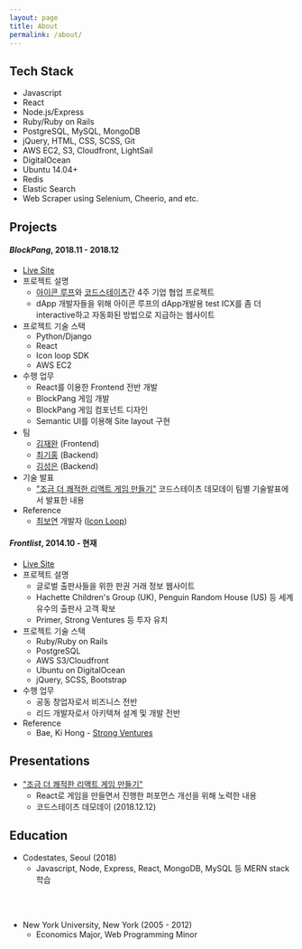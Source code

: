 ```yaml
---
layout: page
title: About
permalink: /about/
---
```


## Tech Stack
- Javascript
- React
- Node.js/Express
- Ruby/Ruby on Rails
- PostgreSQL, MySQL, MongoDB
- jQuery, HTML, CSS, SCSS, Git
- AWS EC2, S3, Cloudfront, LightSail
- DigitalOcean
- Ubuntu 14.04+
- Redis
- Elastic Search
- Web Scraper using Selenium, Cheerio, and etc.

## Projects

#### ***BlockPang***, 2018.11 - 2018.12
- [Live Site](http://ec2-54-180-107-245.ap-northeast-2.compute.amazonaws.com/)
- 프로젝트 설명
  - [아이콘 루프](https://icon.foundation/?lang=en)와 [코드스테이츠](https://codestates.com)간 4주 기업 협업 프로젝트
  - dApp 개발자들을 위해 아이콘 루프의 dApp개발용 test ICX를 좀 더 interactive하고 자동화된 방법으로 지급하는 웹사이트
- 프로젝트 기술 스택
  - Python/Django
  - React
  - Icon loop SDK
  - AWS EC2
- 수행 업무
  - React를 이용한 Frontend 전반 개발
  - BlockPang 게임 개발
  - BlockPang 게임 컴포넌트 디자인
  - Semantic UI를 이용해 Site layout 구현
- 팀
  - [김재완](https://github.com/lastrites2018) (Frontend)
  - [최기홍](https://github.com/khchoi0301) (Backend)
  - [김성은](https://github.com/sunnysid3up) (Backend)
- 기술 발표
  - ["조금 더 쾌적한 리액트 게임 만들기"](https://docs.google.com/presentation/d/1gPm73PNdEVNUoTyOmTfFY9324qAVQj93ZNllMOYofdE/edit?usp=sharing) 코드스테이츠 데모데이 팀별 기술발표에서 발표한 내용
- Reference
  - [최보연](https://github.com/boyeon555) 개발자 ([Icon Loop](https://icon.foundation))


#### ***Frontlist***, 2014.10 - 현재
- [Live Site](https://frontlist.net)
- 프로젝트 설명
  - 글로벌 출판사들을 위한 판권 거래 정보 웹사이트
  - Hachette Children's Group (UK), Penguin Random House (US) 등 세계 유수의 출판사 고객 확보
  - Primer, Strong Ventures 등 투자 유치
- 프로젝트 기술 스택
  - Ruby/Ruby on Rails
  - PostgreSQL
  - AWS S3/Cloudfront
  - Ubuntu on DigitalOcean
  - jQuery, SCSS, Bootstrap
- 수행 업무
  - 공동 창업자로서 비즈니스 전반
  - 리드 개발자로서 아키텍쳐 설계 및 개발 전반
- Reference
  - Bae, Ki Hong - [Strong Ventures](http://www.strongvc.com/) 

## Presentations

- ["조금 더 쾌적한 리액트 게임 만들기"](https://docs.google.com/presentation/d/1gPm73PNdEVNUoTyOmTfFY9324qAVQj93ZNllMOYofdE/edit?usp=sharing)
  - React로 게임을 만들면서 진행한 퍼포먼스 개선을 위해 노력한 내용
  - 코드스테이츠 데모데이 (2018.12.12)

## Education
- Codestates, Seoul (2018)
  - Javascript, Node, Express, React, MongoDB, MySQL 등 MERN stack 학습
<br>
<br>

- New York University, New York (2005 - 2012)
  - Economics Major, Web Programming Minor
